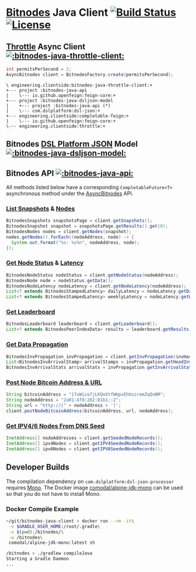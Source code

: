 # [Bitnodes](https://bitnodes.21.co/api/) Java Client [![Build Status](https://travis-ci.org/client-side/bitnodes-java-client.svg?branch=master)](https://travis-ci.org/client-side/bitnodes-java-client)  [![License](http://img.shields.io/badge/license-Apache--2-blue.svg?style=flat) ](http://www.apache.org/licenses/LICENSE-2.0)

## [Throttle](https://github.com/client-side/throttle) Async Client [![:bitnodes-java-throttle-client:](https://api.bintray.com/packages/client-side/clients/bitnodes-java-throttle-client/images/download.svg) ](https://bintray.com/client-side/clients/bitnodes-java-throttle-client/_latestVersion)

```java
int permitsPerSecond = 2;
AsyncBitnodes client = BitnodesFactory.create(permitsPerSecond);
```

```
\ engineering.clientside:bitnodes-java-throttle-client:+
+--- project :bitnodes-java-api
|    \--- io.github.openfeign:feign-core:+
+--- project :bitnodes-java-dsljson-model
|    +--- project :bitnodes-java-api (*)
|    \--- com.dslplatform:dsl-json:+
+--- engineering.clientside:completable-feign:+
|    \--- io.github.openfeign:feign-core:+
\--- engineering.clientside:throttle:+
```

## Bitnodes [DSL Platform JSON](https://github.com/ngs-doo/dsl-json) Model [![:bitnodes-java-dsljson-model:](https://api.bintray.com/packages/client-side/clients/bitnodes-java-dsljson-model/images/download.svg) ](https://bintray.com/client-side/clients/bitnodes-java-dsljson-model/_latestVersion)

## Bitnodes API [![:bitnodes-java-api:](https://api.bintray.com/packages/client-side/clients/bitnodes-java-api/images/download.svg) ](https://bintray.com/client-side/clients/bitnodes-java-api/_latestVersion)

All methods listed below have a corresponding `CompletableFuture<T>` asynchronous method under the [AsyncBitnodes](api/src/engineering.clientside.bitnodes_api/java/engineering/clientside/bitnodes/AsyncBitnodes.java#L13) API.

### [List Snapshots](https://bitnodes.21.co/api/#list-snapshots) & [Nodes](https://bitnodes.21.co/api/#list-nodes)
```java
BitnodesSnapshots snapshotsPage = client.getSnapshots();
BitnodesSnapshot snapshot = snapshotsPage.getResults().get(0);
BitnodesNodes nodes = client.getNodes(snapshot);
nodes.getNodes().forEach((nodeAddress, node) -> {
  System.out.format("%s: %s%n", nodeAddress, node);
});
```

### [Get Node Status](https://bitnodes.21.co/api/#node-status) & [Latency](https://bitnodes.21.co/api/#node-latency)
```java
BitnodesNodeStatus nodeStatus = client.getNodeStatus(nodeAddress);
BitnodesNode node = nodeStatus.getData();
BitnodesNodeLatency nodeLatency = client.getNodeLatency(nodeAddress);
List<? extends BitnodesStampedLatency> dailyLatency = nodeLatency.getDailyLatency();
List<? extends BitnodesStampedLatency> weeklyLatency = nodeLatency.getWeeklyLatency();
```

### [Get Leaderboard](https://bitnodes.21.co/api/#leaderboard)
```java
BitnodesLeaderboard leaderboard = client.getLeaderboard();
List<? extends BitnodesPeerIndexData> results = leaderboard.getResults();
```

### [Get Data Propagation](https://bitnodes.21.co/api/#data-propagation)
```java
BitnodesInvPropagation invPropagation = client.getInvPropagation(invHash);
List<BitnodesInvArrivalStamp> arrivalStamps = invPropagation.getHeadInvArrival();
BitnodesInvArrivalStats arrivalStats = invPropagation.getInvArrivalStats();
```

### [Post Node Bitcoin Address & URL](https://bitnodes.21.co/api/#node-bitcoin-address)
```java
String bitcoinAddress = "17vWico7jLKQoXtfWHpvEhHzzremZqQnNM";
String nodeAddress = "2a01:4f8:202:81b1::2";
String url = "http://[" + nodeAddress + ']';
client.postNodeBitcoinAddress(bitcoinAddress, url, nodeAddress);
```

### [Get IPV4/6 Nodes From DNS Seed](https://bitnodes.21.co/api/#dns-seeder)
```java
InetAddress[] nodeAddresses = client.getSeededNodeRecords();
InetAddress[] ipv4Nodes = client.getIPV4SeededNodeRecords();
InetAddress[] ipv6Nodes = client.getIPV6SeededNodeRecords();
```

## Developer Builds

The compilation dependency on `com.dslplatform:dsl-json-processor` requires [Mono](http://www.mono-project.com/).  The Docker image [comodal/alpine-jdk-mono](https://hub.docker.com/r/comodal/alpine-jdk-mono/) can be used so that you do not have to install Mono.

### Docker Compile Example
```sh
~/git/bitnodes-java-client > docker run --rm -it\
 -v $GRADLE_USER_HOME:/root/.gradle\
 -v $(pwd):/bitnodes/\
 -w /bitnodes\
 comodal/alpine-jdk-mono:latest sh

/bitnodes > ./gradlew compileJava
Starting a Gradle Daemon
...
```
